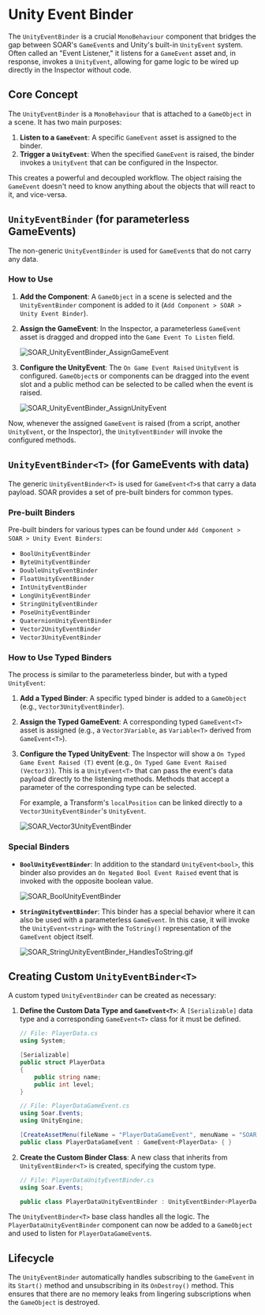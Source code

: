 # Unity Event Binder

The `UnityEventBinder` is a crucial `MonoBehaviour` component that bridges the gap between SOAR's `GameEvent`s and Unity's built-in `UnityEvent` system.
Often called an "Event Listener," it listens for a `GameEvent` asset and, in response, invokes a `UnityEvent`, allowing for game logic to be wired up directly in the Inspector without code.

## Core Concept

The `UnityEventBinder` is a `MonoBehaviour` that is attached to a `GameObject` in a scene. It has two main purposes:

1.  **Listen to a `GameEvent`**: A specific `GameEvent` asset is assigned to the binder.
2.  **Trigger a `UnityEvent`**: When the specified `GameEvent` is raised, the binder invokes a `UnityEvent` that can be configured in the Inspector.

This creates a powerful and decoupled workflow. The object raising the `GameEvent` doesn't need to know anything about the objects that will react to it, and vice-versa.

## `UnityEventBinder` (for parameterless GameEvents)

The non-generic `UnityEventBinder` is used for `GameEvent`s that do not carry any data.

### How to Use

1.  **Add the Component**: A `GameObject` in a scene is selected and the `UnityEventBinder` component is added to it (`Add Component > SOAR > Unity Event Binder`).

2.  **Assign the GameEvent**: In the Inspector, a parameterless `GameEvent` asset is dragged and dropped into the `Game Event To Listen` field.

    ![SOAR_UnityEventBinder_AssignGameEvent](../assets/images/SOAR_UnityEventBinder_AssignGameEvent.gif)

3.  **Configure the UnityEvent**: The `On Game Event Raised` `UnityEvent` is configured. `GameObject`s or components can be dragged into the event slot and a public method can be selected to be called when the event is raised.

    ![SOAR_UnityEventBinder_AssignUnityEvent](../assets/images/SOAR_UnityEventBinder_AssignUnityEvent.gif)

Now, whenever the assigned `GameEvent` is raised (from a script, another `UnityEvent`, or the Inspector), the `UnityEventBinder` will invoke the configured methods.

## `UnityEventBinder<T>` (for GameEvents with data)

The generic `UnityEventBinder<T>` is used for `GameEvent<T>`s that carry a data payload. SOAR provides a set of pre-built binders for common types.

### Pre-built Binders

Pre-built binders for various types can be found under `Add Component > SOAR > Unity Event Binders`:

-   `BoolUnityEventBinder`
-   `ByteUnityEventBinder`
-   `DoubleUnityEventBinder`
-   `FloatUnityEventBinder`
-   `IntUnityEventBinder`
-   `LongUnityEventBinder`
-   `StringUnityEventBinder`
-   `PoseUnityEventBinder`
-   `QuaternionUnityEventBinder`
-   `Vector2UnityEventBinder`
-   `Vector3UnityEventBinder`

### How to Use Typed Binders

The process is similar to the parameterless binder, but with a typed `UnityEvent`:

1.  **Add a Typed Binder**: A specific typed binder is added to a `GameObject` (e.g., `Vector3UnityEventBinder`).

2.  **Assign the Typed GameEvent**: A corresponding typed `GameEvent<T>` asset is assigned (e.g., a `Vector3Variable`, as `Variable<T>` derived from `GameEvent<T>`).

3.  **Configure the Typed UnityEvent**: The Inspector will show a `On Typed Game Event Raised (T)` event (e.g., `On Typed Game Event Raised (Vector3)`). This is a `UnityEvent<T>` that can pass the event's data payload directly to the listening methods. Methods that accept a parameter of the corresponding type can be selected.

    For example, a Transform's `localPosition` can be linked directly to a `Vector3UnityEventBinder`'s `UnityEvent`.

    ![SOAR_Vector3UnityEventBinder](../assets/images/SOAR_Vector3UnityEventBinder.png)

### Special Binders

-   **`BoolUnityEventBinder`**: In addition to the standard `UnityEvent<bool>`, this binder also provides an `On Negated Bool Event Raised` event that is invoked with the opposite boolean value.

    ![SOAR_BoolUnityEventBinder](../assets/images/SOAR_BoolUnityEventBinder.png)

-   **`StringUnityEventBinder`**: This binder has a special behavior where it can also be used with a parameterless `GameEvent`. In this case, it will invoke the `UnityEvent<string>` with the `ToString()` representation of the `GameEvent` object itself.

    ![SOAR_StringUnityEventBinder_HandlesToString.gif](../assets/images/SOAR_StringUnityEventBinder_HandlesToString.gif)

## Creating Custom `UnityEventBinder<T>`

A custom typed `UnityEventBinder` can be created as necessary:

1.  **Define the Custom Data Type and `GameEvent<T>`**: A `[Serializable]` data type and a corresponding `GameEvent<T>` class for it must be defined.

    ```csharp
    // File: PlayerData.cs
    using System;

    [Serializable]
    public struct PlayerData
    {
        public string name;
        public int level;
    }

    // File: PlayerDataGameEvent.cs
    using Soar.Events;
    using UnityEngine;

    [CreateAssetMenu(fileName = "PlayerDataGameEvent", menuName = "SOAR/Game Events/Player Data GameEvent")]
    public class PlayerDataGameEvent : GameEvent<PlayerData> { }
    ```

2.  **Create the Custom Binder Class**: A new class that inherits from `UnityEventBinder<T>` is created, specifying the custom type.

    ```csharp
    // File: PlayerDataUnityEventBinder.cs
    using Soar.Events;

    public class PlayerDataUnityEventBinder : UnityEventBinder<PlayerData> { }
    ```

The `UnityEventBinder<T>` base class handles all the logic. The `PlayerDataUnityEventBinder` component can now be added to a `GameObject` and used to listen for `PlayerDataGameEvent`s.

## Lifecycle

The `UnityEventBinder` automatically handles subscribing to the `GameEvent` in its `Start()` method and unsubscribing in its `OnDestroy()` method. This ensures that there are no memory leaks from lingering subscriptions when the `GameObject` is destroyed.